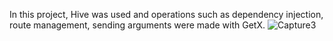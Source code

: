 In this project, Hive was used and operations such as dependency injection, route management, sending arguments were made with GetX.
![Capture3](https://user-images.githubusercontent.com/52213548/228989357-135ea6b2-8887-45c2-8942-3a39b2a590ca.PNG)
